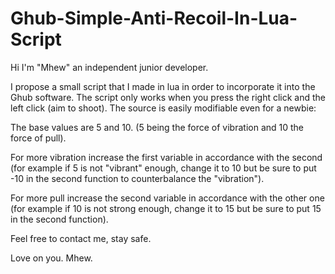 # Ghub-Simple-Anti-Recoil-In-Lua-Script
Hi I'm "Mhew" an independent junior developer.

I propose a small script that I made in lua in order to incorporate it into the Ghub software.
The script only works when you press the right click and the left click (aim to shoot).
The source is easily modifiable even for a newbie:

The base values are 5 and 10. (5 being the force of vibration and 10 the force of pull).

For more vibration increase the first variable in accordance with the second (for example if 5 is not "vibrant" enough, change it to 10 but be sure to put -10 in the second function to counterbalance the "vibration").

For more pull increase the second variable in accordance with the other one (for example if 10 is not strong enough, change it to 15 but be sure to put 15 in the second function).

Feel free to contact me, stay safe.

Love on you.
Mhew.
